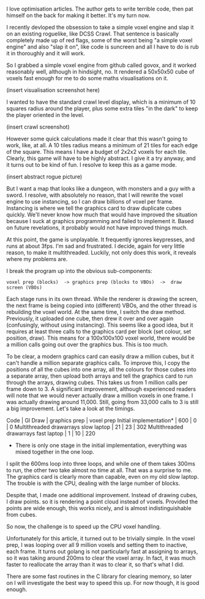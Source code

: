 I love optimisation articles.  The author gets to write terrible code, then pat himself on the back for making it better.  It's my turn now.

I recently devloped the obsession to take a simple voxel engine and slap it on an existing roguelike, like DCSS Crawl.  That sentence is basically completely made up of red flags, some of the worst being "a simple voxel engine" and also "slap it on", like code is suncreen and all I have to do is rub it in thoroughly and it will work.

So I grabbed a simple voxel engine from github called govox, and it worked reasonably well, although in hindsight, no.  It rendered a 50x50x50 cube of voxels fast enough for me to do some maths visualisations on it.

(insert visualisation screenshot here)

I wanted to have the standard crawl level display, which is a minimum of 10 squares radius around the player, plus some extra tiles "in the dark" to keep the player oriented in the level.

(insert crawl screenshot)

However some quick calculations made it clear that this wasn't going to work, like, at all.  A 10 tiles radius means a minimum of 21 tiles for each edge of the square.  This means I have a budget of 2x2x2 voxels for each tile.  Clearly, this game will have to be highly abstract.  I give it a try anyway, and it turns out to be kind of fun.  I resolve to keep this as a game mode.

(insert abstract rogue picture)

But I want a map that looks like a dungeon, with monsters and a guy with a sword.  I resolve, with absolutely no reason, that I will rewrite the voxel engine to use instancing, so I can draw billions of voxel per frame.  Instancing is where we tell the graphics card to draw duplicate cubes quickly.  We'll never know how much that would have improved the situation because I suck at graphics programming and failed to implement it.  Based on future revelations, it probably would not have improved things much.

At this point, the game is unplayable.  It frequently ignores keypresses, and runs at about 3fps.  I'm sad and frustrated.  I decide, again for very little reason, to make it multithreaded.  Luckily, not only does this work, it reveals where my problems are.

I break the program up into the obvious sub-components:

	voxel prep (blocks)  -> graphics prep (blocks to VBOs)  ->  draw screen (VBOs)

Each stage runs in its own thread.  While the renderer is drawing the screen, the next frame is being copied into (different) VBOs, and the other thread is rebuilding the voxel world.  At the same time, I switch the draw method.  Previously, it uploaded one cube, then drew it over and over again (confusingly, without using instancing).  This seems like a good idea, but it requires at least three calls to the graphics card per block (set colour, set position, draw).  This means for a 100x100x100 voxel world, there would be a million calls going out over the graphics bus.  This is too much.

To be clear, a modern graphics card can easily draw a million cubes, but it can't handle a million separate graphics calls.  To improve this, I copy the positions of all the cubes into one array, all the colours for those cubes into a separate array, then upload both arrays and tell the graphics card to run through the arrays, drawing cubes.  This takes us from 1 million calls per frame down to 3.  A significant improvement, although experienced readers will note that we would never actually draw a million voxels in one frame.  I was actually drawing around 11,000.  Still, going from 33,000 calls to 3 is still a big improvement.  Let's take a look at the timings.


Code                                      | Gl Draw | graphics prep | voxel prep
Initial implementation*                   | 600     |  0            | 0
Multithreaded drawarrays  slow laptop     | 21      | 23            | 302 
Multithreaded drawarrays  fast laptop     | 1       | 10            | 220

*  There is only one stage in the initial implementation, everything was mixed together in the one loop.

I split the 600ms loop into three loops, and while one of them takes 300ms to run, the other two take almost no time at all.  That was a surprise to me.  The graphics card is clearly more than capable, even on my old slow laptop.  The trouble is with the CPU, dealing with the large number of blocks.

Despite that, I made one additional improvement.  Instead of drawing cubes, I draw points.  so it is rendering a point cloud instead of voxels.  Provided the points are wide enough, this works nicely, and is almost indistinguishable from cubes.

So now, the challenge is to speed up the CPU voxel handling.

Unfortunately for this article, it turned out to be trivially simple.  In the voxel prep, I was looping over all 9 million voxels and setting them to inactive, each frame.  It turns out golang is not particularly fast at assigning to arrays, so it was taking around 200ms to clear the voxel array.  In fact, it was much faster to reallocate the array than it was to clear it, so that's what I did.

There are some fast routines in the C library for clearing memory, so later on I will investigate the best way to speed this up.  For now though, it is good enough.
